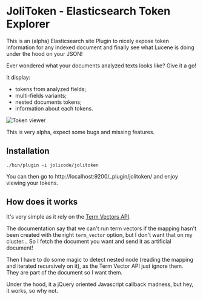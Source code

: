 # JoliToken - Elasticsearch Token Explorer

This is an (alpha) Elasticsearch site Plugin to nicely expose token information for any indexed document 
and finally see what Lucene is doing under the hood on your JSON!

Ever wondered what your documents analyzed texts looks like? Give it a go!

It display:

- tokens from analyzed fields;
- multi-fields variants;
- nested documents tokens;
- information about each tokens.

![Token viewer](http://i.imgur.com/pha2TgS.png)

This is very alpha, expect some bugs and missing features.

## Installation

    ./bin/plugin -i jolicode/jolitoken

You can then go to http://localhost:9200/_plugin/jolitoken/ and enjoy viewing your tokens.

## How does it works

It's very simple as it rely on the [Term Vectors API](https://www.elastic.co/guide/en/elasticsearch/reference/current/docs-termvectors.html).

The documentation say that we can't run term vectors if the mapping hasn't been created with the right `term_vector` option, 
but I don't want that on my cluster... So I fetch the document you want and send it as artificial document!

Then I have to do some magic to detect nested node (reading the mapping and iterated recursively on it), 
as the Term Vector API just ignore them. They are part of the document so I want them.

Under the hood, it a jQuery oriented Javascript callback madness, but hey, it works, so why not.
